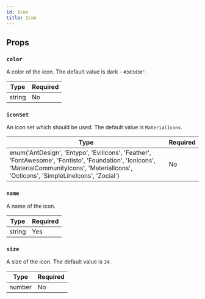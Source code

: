 ```yaml
---
id: Icon
title: Icon
---
```


## Props

### `color`

A color of the icon. The default value is dark - `#3d3d3d'`.

| Type   | Required |
| -------| -------- |
| string | No       |

### `iconSet`

An icon set which should be used. The default value is `MaterialIcons`.

| Type                       | Required |
| ---------------------------| -------- |
| enum('AntDesign', 'Entypo', 'EvilIcons', 'Feather', 'FontAwesome', 'Fontisto', 'Foundation', 'Ionicons', 'MaterialCommunityIcons', 'MaterialIcons', 'Octicons', 'SimpleLineIcons', 'Zocial') | No       |

### `name`

A name of the icon.

| Type   | Required |
| -------| -------- |
| string | Yes      |

### `size`

A size of the icon. The default value is `24`.

| Type   | Required |
| -------| -------- |
| number | No       |
